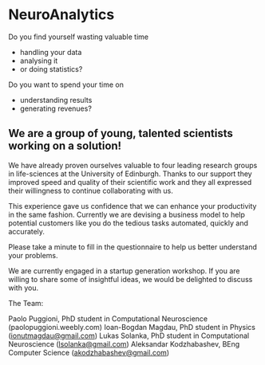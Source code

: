 NeuroAnalytics
==============

Do you find yourself wasting valuable time 
* handling your data
* analysing it
* or doing statistics?

Do you want to spend your time on
* understanding results
* generating revenues?

We are a group of young, talented scientists working on a solution!
-------------------------------------------------------------------

We have already proven ourselves valuable to four leading research groups in life-sciences at the University of Edinburgh. Thanks to our support they improved speed and quality of their scientific work and they all expressed their willingness to continue collaborating with us. 

This experience gave us confidence that we can enhance your productivity in the same fashion. Currently we are devising a business model to help potential customers like you do the tedious tasks automated, quickly and accurately.

Please take a minute to fill in the questionnaire to help us better understand your problems. 

We are currently engaged in a startup generation workshop. If you are willing to share some of insightful ideas, we would be delighted to discuss with you.

The Team:

Paolo Puggioni, PhD student in Computational Neuroscience (paolopuggioni.weebly.com)
Ioan-Bogdan Magdau, PhD student in Physics (ionutmagdau@gmail.com)
Lukas Solanka, PhD student in Computational Neuroscience (lsolanka@gmail.com)
Aleksandar Kodzhabashev, BEng Computer Science (akodzhabashev@gmail.com)

